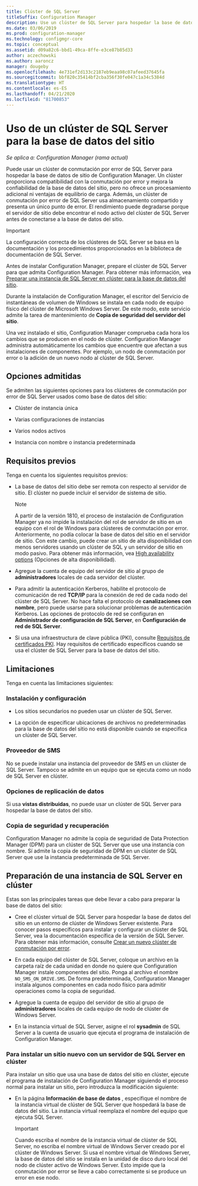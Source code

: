 ```yaml
---
title: Clúster de SQL Server
titleSuffix: Configuration Manager
description: Use un clúster de SQL Server para hospedar la base de datos de sitio de Configuration Manager.
ms.date: 03/06/2019
ms.prod: configuration-manager
ms.technology: configmgr-core
ms.topic: conceptual
ms.assetid: d09a82c6-bbd1-49ca-8ffe-e3ce87b85d33
author: aczechowski
ms.author: aaroncz
manager: dougeby
ms.openlocfilehash: 4e731ef2d133c2187eb9eaa98c07afeed37645fa
ms.sourcegitcommit: bbf820c35414bf2cba356f30fe047c1a34c5384d
ms.translationtype: HT
ms.contentlocale: es-ES
ms.lasthandoff: 04/21/2020
ms.locfileid: "81700853"
---
```

# <a name="use-a-sql-server-cluster-for-the-site-database"></a>Uso de un clúster de SQL Server para la base de datos del sitio

*Se aplica a: Configuration Manager (rama actual)*

Puede usar un clúster de conmutación por error de SQL Server para hospedar la base de datos de sitio de Configuration Manager. Un clúster proporciona compatibilidad con la conmutación por error y mejora la confiabilidad de la base de datos del sitio, pero no ofrece un procesamiento adicional ni ventajas de equilibrio de carga. Además, un clúster de conmutación por error de SQL Server usa almacenamiento compartido y presenta un único punto de error. El rendimiento puede degradarse porque el servidor de sitio debe encontrar el nodo activo del clúster de SQL Server antes de conectarse a la base de datos del sitio.  

> [!IMPORTANT]  
> La configuración correcta de los clústeres de SQL Server se basa en la documentación y los procedimientos proporcionados en la biblioteca de documentación de SQL Server.  


Antes de instalar Configuration Manager, prepare el clúster de SQL Server para que admita Configuration Manager. Para obtener más información, vea [Preparar una instancia de SQL Server en clúster para la base de datos del sitio](#bkmk_prepare).

Durante la instalación de Configuration Manager, el escritor del Servicio de instantáneas de volumen de Windows se instala en cada nodo de equipo físico del clúster de Microsoft Windows Server. De este modo, este servicio admite la tarea de mantenimiento de **Copia de seguridad del servidor del sitio**.  

Una vez instalado el sitio, Configuration Manager comprueba cada hora los cambios que se producen en el nodo de clúster. Configuration Manager administra automáticamente los cambios que encuentre que afectan a sus instalaciones de componentes. Por ejemplo, un nodo de conmutación por error o la adición de un nuevo nodo al clúster de SQL Server.  



## <a name="supported-options"></a>Opciones admitidas

Se admiten las siguientes opciones para los clústeres de conmutación por error de SQL Server usados como base de datos del sitio:

- Clúster de instancia única  

- Varias configuraciones de instancias  

- Varios nodos activos  

- Instancia con nombre o instancia predeterminada  



## <a name="prerequisites"></a>Requisitos previos

Tenga en cuenta los siguientes requisitos previos:  

- La base de datos del sitio debe ser remota con respecto al servidor de sitio. El clúster no puede incluir el servidor de sistema de sitio.  

    > [!Note]  
    > A partir de la versión 1810, el proceso de instalación de Configuration Manager ya no impide la instalación del rol de servidor de sitio en un equipo con el rol de Windows para clústeres de conmutación por error. Anteriormente, no podía colocar la base de datos del sitio en el servidor de sitio. Con este cambio, puede crear un sitio de alta disponibilidad con menos servidores usando un clúster de SQL y un servidor de sitio en modo pasivo. Para obtener más información, vea [High availability options](high-availability-options.md) (Opciones de alta disponibilidad). <!--3607761, fka 1359132-->  

- Agregue la cuenta de equipo del servidor de sitio al grupo de **administradores** locales de cada servidor del clúster.  

- Para admitir la autenticación Kerberos, habilite el protocolo de comunicación de red **TCP/IP** para la conexión de red de cada nodo del clúster de SQL Server. No hace falta el protocolo de **canalizaciones con nombre**, pero puede usarse para solucionar problemas de autenticación Kerberos. Las opciones de protocolo de red se configuran en **Administrador de configuración de SQL Server**, en **Configuración de red de SQL Server**.  

- Si usa una infraestructura de clave pública (PKI), consulte [Requisitos de certificados PKI](../../../plan-design/network/pki-certificate-requirements.md). Hay requisitos de certificado específicos cuando se usa el clúster de SQL Server para la base de datos del sitio.  



## <a name="limitations"></a>Limitaciones

Tenga en cuenta las limitaciones siguientes:  


### <a name="installation-and-configuration"></a>Instalación y configuración

- Los sitios secundarios no pueden usar un clúster de SQL Server.  

- La opción de especificar ubicaciones de archivos no predeterminadas para la base de datos del sitio no está disponible cuando se especifica un clúster de SQL Server.  


### <a name="sms-provider"></a>Proveedor de SMS

No se puede instalar una instancia del proveedor de SMS en un clúster de SQL Server. Tampoco se admite en un equipo que se ejecuta como un nodo de SQL Server en clúster.  


### <a name="data-replication-options"></a>Opciones de replicación de datos

Si usa **vistas distribuidas**, no puede usar un clúster de SQL Server para hospedar la base de datos del sitio.  


### <a name="backup-and-recovery"></a>Copia de seguridad y recuperación

Configuration Manager no admite la copia de seguridad de Data Protection Manager (DPM) para un clúster de SQL Server que use una instancia con nombre. Sí admite la copia de seguridad de DPM en un clúster de SQL Server que use la instancia predeterminada de SQL Server.  



## <a name="prepare-a-clustered-sql-server-instance"></a><a name="bkmk_prepare"></a> Preparación de una instancia de SQL Server en clúster  

Estas son las principales tareas que debe llevar a cabo para preparar la base de datos del sitio:

- Cree el clúster virtual de SQL Server para hospedar la base de datos del sitio en un entorno de clúster de Windows Server existente. Para conocer pasos específicos para instalar y configurar un clúster de SQL Server, vea la documentación específica de la versión de SQL Server. Para obtener más información, consulte [Crear un nuevo clúster de conmutación por error](https://docs.microsoft.com/sql/sql-server/failover-clusters/install/create-a-new-sql-server-failover-cluster-setup?view=sql-server-2017).  

- En cada equipo del clúster de SQL Server, coloque un archivo en la carpeta raíz de cada unidad en donde no quiere que Configuration Manager instale componentes del sitio. Ponga al archivo el nombre `NO_SMS_ON_DRIVE.SMS`. De forma predeterminada, Configuration Manager instala algunos componentes en cada nodo físico para admitir operaciones como la copia de seguridad.  

- Agregue la cuenta de equipo del servidor de sitio al grupo de **administradores** locales de cada equipo de nodo de clúster de Windows Server.  

- En la instancia virtual de SQL Server, asigne el rol **sysadmin** de SQL Server a la cuenta de usuario que ejecuta el programa de instalación de Configuration Manager.  


### <a name="to-install-a-new-site-using-a-clustered-sql-server"></a>Para instalar un sitio nuevo con un servidor de SQL Server en clúster  

Para instalar un sitio que usa una base de datos del sitio en clúster, ejecute el programa de instalación de Configuration Manager siguiendo el proceso normal para instalar un sitio, pero introduzca la modificación siguiente:  

- En la página **Información de base de datos** , especifique el nombre de la instancia virtual de clúster de SQL Server que hospedará la base de datos del sitio. La instancia virtual reemplaza el nombre del equipo que ejecuta SQL Server.  

    > [!IMPORTANT]  
    > Cuando escriba el nombre de la instancia virtual de clúster de SQL Server, no escriba el nombre virtual de Windows Server creado por el clúster de Windows Server. Si usa el nombre virtual de Windows Server, la base de datos del sitio se instala en la unidad de disco duro local del nodo de clúster activo de Windows Server. Esto impide que la conmutación por error se lleve a cabo correctamente si se produce un error en ese nodo.  
